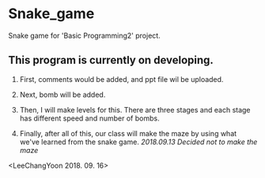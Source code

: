 # Snake_game
Snake game for 'Basic Programming2' project.

This program is currently on developing.
---

1. First, comments would be added, and ppt file wil be uploaded.

2. Next, bomb will be added.

3. Then, I will make levels for this. There are three stages and each stage has different speed and number of bombs.

4. Finally, after all of this, our class will make the maze by using what we've learned from the snake game. 
  *2018.09.13 Decided not to make the maze*

<LeeChangYoon 2018. 09. 16>
